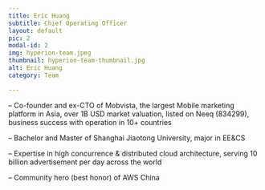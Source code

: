 ```yaml
---
title: Eric Huang
subtitle: Chief Operating Officer
layout: default
pic: 2
modal-id: 2
img: hyperion-team.jpeg
thumbnail: hyperion-team-thumbnail.jpg
alt: Eric Huang
category: Team

---
```

– Co-founder and ex-CTO of Mobvista, the largest Mobile marketing platform in Asia, over 1B USD market valuation, listed on Neeq (834299), business success with operation in 10+ countries

– Bachelor and Master of Shanghai Jiaotong University, major in EE&CS

– Expertise in high concurrence & distributed cloud architecture, serving 10 billion advertisement per day across the world

– Community hero (best honor) of AWS China
